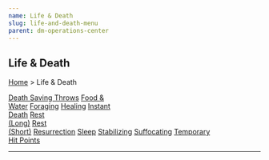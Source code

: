 ```yaml
---
name: Life & Death
slug: life-and-death-menu
parent: dm-operations-center
---
```

## Life & Death
[Home](dm-operations-center) > Life & Death

<div class="menu-container">
    <a href="death-saving-throws">Death Saving Throws</a>
    <a href="food-and-water">Food &<br/> Water</a>
    <a href="foraging">Foraging</a>
    <a href="healing">Healing</a>
    <a href="instant-death">Instant<br/> Death</a>
    <a href="long-rest">Rest<br/> (Long)</a>
    <a href="short-rest">Rest<br/> (Short)</a>
    <a href="resurrection">Resurrection</a>
    <a href="sleep">Sleep</a>
    <a href="stabilizing">Stabilizing</a>
    <a href="suffocating">Suffocating</a>
    <a href="temporary-hit-points">Temporary<br/> Hit Points</a>
</div>
<hr/>
